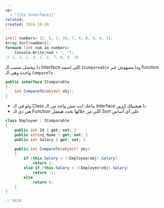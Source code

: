 ```yaml
---
up:
  - "[[Cs Interface]]"
related: 
created: 2024-10-10
---
```

```cs
int[] numbers= {2, 5, 3, 10, 7, 6, 8, 9, 4, 1};
Array.Sort(numbers);
foreach (int num in numbers)
    Console.Write(num + ", ");
// 1, 2, 3, 4, 5, 6, 7, 8, 9, 10
```
دا بيحصل بسبب الـ Interface اللي اسمه `ICompareable` ودا مفيهوش غير function واحدة وهي الـ `CompareTo`
```cs
public interface IComparable 
{
	int CompareTo(object obj);
}
```

- ولو في الـ Class بتاعك انت مش واخد من الـ Interface دا هيجيبلك إيرور
- هي دي الـ Function اللي من خلالها بحدد هيعمل Sort على أي أساس

```cs
class Employee : IComparable
{
    public int Id { get; set; }
    public string Name { get; set; }
    public int Salary { get; set; }

    public int CompareTo(object? obj)
    {
        if (this.Salary > ((Employee)obj).Salary)
            return 1;
        else if (this.Salary < ((Employee)obj).Salary)
            return -1;
        else
            return 0;
    }
}

// MAIN

```